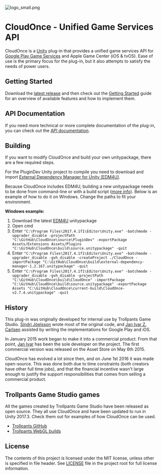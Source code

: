 ![logo_small.png](.github/logo_small.png)

# CloudOnce - Unified Game Services API
CloudOnce is a [Unity](https://unity3d.com/) plug-in that provides a unified game services API for [Google Play Game Services](https://github.com/playgameservices/play-games-plugin-for-unity/) and Apple Game Center (iOS & tvOS). Ease of use is the primary focus for the plug-in, but it also attempts to satisfy the needs of power users.

## Getting Started
Download the [latest release](https://github.com/CloudOnce/CloudOnce/releases/latest) and then check out the [Getting Started](https://cloudonce.github.io/gettingStarted.html) guide for an overview of available features and how to implement them.

## API Documentation
If you need more technical or more complete documentation of the plug-in, you can check out the [API documentation](https://cloudonce.github.io/api-docs/index.html).

## Building
If you want to modify CloudOnce and build your own unitypackage, there are a few required steps.

For the PluginDev Unity project to compile you need to download and import [External Dependency Manager for Unity (EDM4U)](https://github.com/googlesamples/unity-jar-resolver).

Because CloudOnce includes EDM4U, building a new unitypackage needs to be done from command-line or with a build script ([more info](https://github.com/googlesamples/unity-jar-resolver#getting-started)). Below is an example of how to do it on Windows. Change the paths to fit your environment.

**Windows example:**
1. Download the latest [EDM4U](https://github.com/googlesamples/unity-jar-resolver) unitypackage
2. Open cmd
3. Enter `"C:\Program Files\2017.4.1f1\Editor\Unity.exe" -batchmode -upgrader_disable -projectPath "C:\GitHub\CloudOnce\source\PluginDev" -exportPackage Assets/Extensions Assets/Plugins "C:\GitHub\CloudOnce\build\source.unitypackage" -quit`
4. Enter `"C:\Program Files\2017.4.1f1\Editor\Unity.exe" -batchmode -upgrader_disable -gvh_disable -createProject ./CloudOnce -importPackage "C:\GitHub\CloudOnce\build\external-dependency-manager-1.2.167.unitypackage" -quit`
5. Enter `"C:\Program Files\2017.4.1f1\Editor\Unity.exe" -batchmode -upgrader_disable -gvh_disable -projectPath "C:\GitHub\CloudOnce\build\CloudOnce" -importPackage "C:\GitHub\CloudOnce\build\source.unitypackage" -exportPackage Assets "C:\GitHub\CloudOnce\current-build\CloudOnce-v2.7.4.unitypackage" -quit`

## History
This plug-in was originally developed for internal use by Trollpants Game Studio. [Sindri Jóelsson](https://github.com/sindrijo) wrote most of the original code, and [Jan Ivar Z. Carlsen](https://github.com/jizc) assisted by writing the implementations for Google Play and iOS.

In January 2015 work began to make it into a commercial product. From that point, [Jan Ivar](https://github.com/jizc) has been the sole developer on the project. The first commercial version was released on the Asset Store on May 6th 2015.

CloudOnce has evolved a lot since then, and on June 1st 2016 it was made open-source. This was done both due to time constraints (both creators have other full time jobs), and that the financial incentive wasn't large enough to justify the support responsibilities that comes from selling a commercial product.

## Trollpants Game Studio games
All the games created by Trollpants Game Studio have been released as open source. They all use CloudOnce and have been updated to run in Unity 2017.3. Check them out for examples of how CloudOnce can be used.
* [Trollpants GitHub](https://github.com/Trollpants)
* [Trollpants WebGL builds](https://trollpants.github.io)

## License
The contents of this project is licensed under the MIT license, unless other is specified in file header. See [LICENSE](./LICENSE) file in the project root for full license information.
